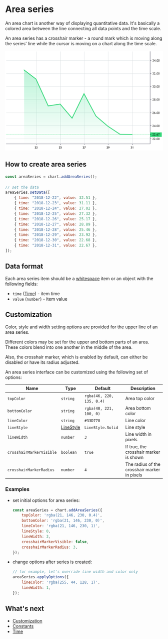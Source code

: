 # Area series

An area chart is another way of displaying quantitative data. It's basically a colored area between the line connecting all data points and the time scale.

An area series has a crosshair marker - a round mark which is moving along the series' line while the cursor is moving on a chart along the time scale.

![Area chart example](./assets/area-series.png "Area chart example")

## How to create area series

```javascript
const areaSeries = chart.addAreaSeries();

// set the data
areaSeries.setData([
    { time: "2018-12-22", value: 32.51 },
    { time: "2018-12-23", value: 31.11 },
    { time: "2018-12-24", value: 27.02 },
    { time: "2018-12-25", value: 27.32 },
    { time: "2018-12-26", value: 25.17 },
    { time: "2018-12-27", value: 28.89 },
    { time: "2018-12-28", value: 25.46 },
    { time: "2018-12-29", value: 23.92 },
    { time: "2018-12-30", value: 22.68 },
    { time: "2018-12-31", value: 22.67 },
]);
```

## Data format

Each area series item should be a [whitespace](./whitespace-data.md) item or an object with the following fields:

- `time` ([Time](./time.md)) - item time
- `value` (`number`) - item value

## Customization

Color, style and width setting options are provided for the upper line of an area series.

Different colors may be set for the upper and bottom parts of an area.
These colors blend into one another in the middle of the area.

Also, the crosshair marker, which is enabled by default, can either be disabled or have its radius adjusted.

An area series interface can be customized using the following set of options:

|Name|Type|Default|Description|
|-|----|-------|-|
|`topColor`|`string`|`rgba(46, 220, 135, 0.4)`|Area top color|
|`bottomColor`|`string`|`rgba(40, 221, 100, 0)`|Area bottom color|
|`lineColor`|`string`|`#33D778`|Line color|
|`lineStyle`|[LineStyle](./constants.md#linestyle)|`LineStyle.Solid`|Line style|
|`lineWidth`|`number`|`3`|Line width in pixels|
|`crosshairMarkerVisible`|`boolean`|`true`|If true, the crosshair marker is shown|
|`crosshairMarkerRadius`|`number`|`4`|The radius of the crosshair marker in pixels|

### Examples

- set initial options for area series:

    ```javascript
    const areaSeries = chart.addAreaSeries({
        topColor: 'rgba(21, 146, 230, 0.4)',
        bottomColor: 'rgba(21, 146, 230, 0)',
        lineColor: 'rgba(21, 146, 230, 1)',
        lineStyle: 0,
        lineWidth: 3,
        crosshairMarkerVisible: false,
        crosshairMarkerRadius: 3,
    });
    ```

- change options after series is created:

    ```javascript
    // for example, let's override line width and color only
    areaSeries.applyOptions({
        lineColor: 'rgba(255, 44, 128, 1)',
        lineWidth: 1,
    });
    ```

## What's next

- [Customization](./customization.md)
- [Constants](./constants.md)
- [Time](./time.md)
